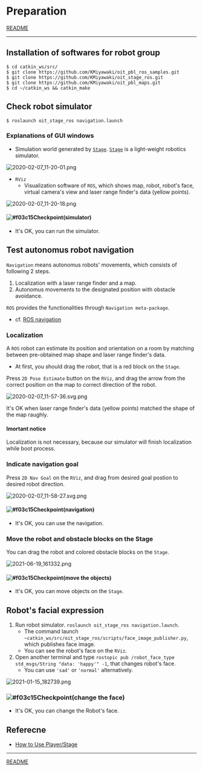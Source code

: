 # Preparation

[README](../README.md)

---

## Installation of softwares for robot group

```shell
$ cd catkin_ws/src/
$ git clone https://github.com/KMiyawaki/oit_pbl_ros_samples.git
$ git clone https://github.com/KMiyawaki/oit_stage_ros.git
$ git clone https://github.com/KMiyawaki/oit_pbl_maps.git
$ cd ~/catkin_ws && catkin_make
```

## Check robot simulator

```shell
$ roslaunch oit_stage_ros navigation.launch
```

### Explanations of GUI windows

- Simulation world generated by [`Stage`](https://github.com/rtv/Stage). [`Stage`](https://github.com/rtv/Stage) is a light-weight robotics simulator.

![2020-02-07_11-20-01.png](./2020-02-07_11-20-01.png)

- `RViz`
  - Visualization software of `ROS`, which shows map, robot, robot's face, virtual camera's view and laser range finder's data (yellow points).

![2020-02-07_11-20-18.png](./2020-02-07_11-20-18.png)

#### ![#f03c15](https://via.placeholder.com/15/f03c15/000000?text=+)Checkpoint(simulator)

- It's OK, you can run the simulator.

## Test autonomus robot navigation

`Navigation` means autonomus robots' movements, which consists of following 2 steps.

1. Localization with a laser range finder and a map.
2. Autonomus movements to the designated position with obstacle avoidance.

`ROS` provides the functionalities through `Navigation meta-package`.

- cf. [ROS navigation](http://wiki.ros.org/navigation)

### Localization

A `ROS` robot can estimate its position and orientation on a room by matching between pre-obtained map shape and laser range finder's data.

- At first, you should drag the robot, that is a red block on the `Stage`.

Press `2D Pose Estimate` button on the `RViz`, and drag the arrow from the correct position on the map to correct direction of the robot.

![2020-02-07_11-57-36.svg.png](./2020-02-07_11-57-36.svg.png)

It's OK when laser range finder's data (yellow points) matched the shape of the map raughly.

#### **Imortant notice**

Localization is not necessary, because our simulator will finish localization while boot process.

### Indicate navigation goal

Press `2D Nav Goal` on the `RViz`, and drag from desired goal postion to desired robot direction.

![2020-02-07_11-58-27.svg.png](./2020-02-07_11-58-27.svg.png)

#### ![#f03c15](https://via.placeholder.com/15/f03c15/000000?text=+)Checkpoint(navigation)

- It's OK, you can use the navigation.

### Move the robot and obstacle blocks on the Stage

You can drag the robot and colored obstacle blocks on the `Stage`.

![2021-06-19_161332.png](./2021-06-19_161332.png)

#### ![#f03c15](https://via.placeholder.com/15/f03c15/000000?text=+)Checkpoint(move the objects)

- It's OK, you can move objects on the `Stage`.

## Robot's facial expression

1. Run robot simulator. `roslaunch oit_stage_ros navigation.launch`.
    - The command launch `~catkin_ws/src/oit_stage_ros/scripts/face_image_publisher.py`, which publishes face image.
    - You can see the robot's face on the `RViz`.
2. Open another terminal and type `rostopic pub /robot_face_type std_msgs/String "data: 'happy'" -1`, that changes robot's face.
    - You can use `'sad'` or `'normal'` alternatively.

![2021-01-15_182739.png](./2021-04-29_090555.png)

### ![#f03c15](https://via.placeholder.com/15/f03c15/000000?text=+)Checkpoint(change the face)

- It's OK, you can change the Robot's face.

## Referecne

- [How to Use Player/Stage](http://player-stage-manual.readthedocs.io/en/stable/)

---

[README](../README.md)
